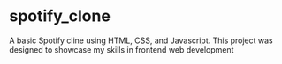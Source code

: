 # spotify_clone
 A basic Spotify cline using HTML, CSS, and Javascript. This project was designed to showcase my skills in frontend web development 
